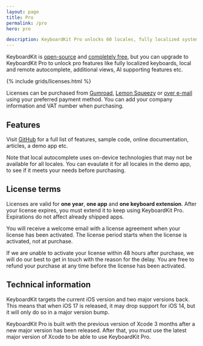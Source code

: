 ```yaml
---
layout: page
title: Pro
permalink: /pro
hero: pro

description: KeyboardKit Pro unlocks 60 locales, fully localized system keyboards, emoji skintones, local and remote autocomplete, a full document reader etc.
---
```



KeyboardKit is <a href="/open-source">open-source</a> and <a href="/open-source">completely free</a>, but you can upgrade to KeyboardKit Pro to unlock pro features like fully localized keyboards, local and remote autocomplete, additional views, AI supporting features etc.

{% include grids/licenses.html %}

Licenses can be purchased from [Gumroad]({{site.gumroad_url}}), [Lemon Squeezy]({{site.lemon_url}}) or [over e-mail](mailto:{{site.email}}?subject=KeyboardKit%20Pro%20License) using your preferred payment method. You can add your company information and VAT number when purchasing.


## Features

Visit [GitHub]({{site.github_url_pro}}) for a full list of features, sample code, online documentation, articles, a demo app etc.

Note that local autocomplete uses on-device technologies that may not be available for all locales. You can evaulate it for all locales in the demo app, to see if it meets your needs before purchasing.


## License terms

Licenses are valid for **one year**, **one app** and **one keyboard extension**. After your license expires, you must extend it to keep using KeyboardKit Pro. Expirations do not affect already shipped apps.

You will receive a welcome email with a license agreement when your license has been activated. The license period starts when the license is activated, not at purchase.

If we are unable to activate your license within 48 hours after purchase, we will do our best to get in touch with the reason for the delay. You are free to refund your purchase at any time before the license has been activated.


## Technical information

KeyboardKit targets the current iOS version and two major versions back. This means that when iOS 17 is released, it may drop support for iOS 14, but it will only do so in a major version bump.

KeyboardKit Pro is built with the previous version of Xcode 3 months after a new major version has been released. After that, you must use the latest major version of Xcode to be able to use KeyboardKit Pro.